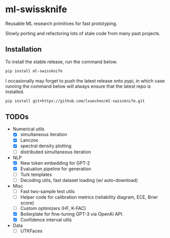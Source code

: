 # ml-swissknife

Reusable ML research primitives for fast prototyping.

Slowly porting and refactoring lots of stale code from many past projects.

## Installation

To install the stable release, run the command below.

```bash
pip install ml-swissknife
```

I occasionally may forget to push the latest release onto pypi, in which case running the command below will always
ensure that the latest repo is installed.

```bash
pip install git+https://github.com/lxuechen/ml-swissknife.git
```

## TODOs

- Numerical utils
    - [x] simultaneous iteration
    - [x] Lanczos
    - [x] spectral density plotting
    - [ ] distributed simultaneous iteration
- NLP
    - [x] New token embedding for GPT-2
    - [x] Evaluation pipeline for generation
    - [ ] Turk templates
    - [ ] Decoding utils, fast dataset loading (w/ auto-download)
- Misc
    - [ ] Fast two-sample test utils
    - [ ] Helper code for calibration metrics (reliability diagram, ECE, Brier score)
    - [ ] Custom optimizers (HF, K-FAC)
    - [x] Boilerplate for fine-tuning GPT-3 via OpenAI API.
    - [x] Confidence interval utils
- Data
    - [ ] UTKFaces
